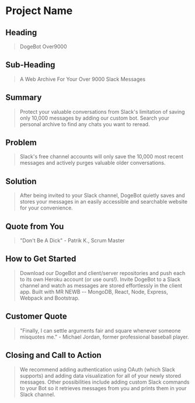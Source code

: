 # Project Name #

<!--
> This material was originally posted [here](http://www.quora.com/What-is-Amazons-approach-to-product-development-and-product-management). It is reproduced here for posterities sake.

There is an approach called "working backwards" that is widely used at Amazon. They work backwards from the customer, rather than starting with an idea for a product and trying to bolt customers onto it. While working backwards can be applied to any specific product decision, using this approach is especially important when developing new products or features.

For new initiatives a product manager typically starts by writing an internal press release announcing the finished product. The target audience for the press release is the new/updated product's customers, which can be retail customers or internal users of a tool or technology. Internal press releases are centered around the customer problem, how current solutions (internal or external) fail, and how the new product will blow away existing solutions.

If the benefits listed don't sound very interesting or exciting to customers, then perhaps they're not (and shouldn't be built). Instead, the product manager should keep iterating on the press release until they've come up with benefits that actually sound like benefits. Iterating on a press release is a lot less expensive than iterating on the product itself (and quicker!).

If the press release is more than a page and a half, it is probably too long. Keep it simple. 3-4 sentences for most paragraphs. Cut out the fat. Don't make it into a spec. You can accompany the press release with a FAQ that answers all of the other business or execution questions so the press release can stay focused on what the customer gets. My rule of thumb is that if the press release is hard to write, then the product is probably going to suck. Keep working at it until the outline for each paragraph flows.

Oh, and I also like to write press-releases in what I call "Oprah-speak" for mainstream consumer products. Imagine you're sitting on Oprah's couch and have just explained the product to her, and then you listen as she explains it to her audience. That's "Oprah-speak", not "Geek-speak".

Once the project moves into development, the press release can be used as a touchstone; a guiding light. The product team can ask themselves, "Are we building what is in the press release?" If they find they're spending time building things that aren't in the press release (overbuilding), they need to ask themselves why. This keeps product development focused on achieving the customer benefits and not building extraneous stuff that takes longer to build, takes resources to maintain, and doesn't provide real customer benefit (at least not enough to warrant inclusion in the press release).
 -->

## Heading ##
  > DogeBot Over9000

## Sub-Heading ##
  > A Web Archive For Your Over 9000 Slack Messages

## Summary ##
  > Protect your valuable conversations from Slack's limitation of saving only 10,000 messages by adding our custom bot. Search your personal archive to find any chats you want to reread.

## Problem ##
  > Slack's free channel accounts will only save the 10,000 most recent messages and actively purges valuable older conversations.

## Solution ##
  > After being invited to your Slack channel, DogeBot quietly saves and stores your messages in an easily accessible and searchable website for your convenience.

## Quote from You ##
  > "Don't Be A Dick" - Patrik K., Scrum Master

## How to Get Started ##
  > Download our DogeBot and client/server repositories and push each to its own Heroku account (or use ours!). Invite DogeBot to a Slack channel and watch as messages are stored effortlessly in the client app. Built with MR NEWB -- MongoDB, React, Node, Express, Webpack and Bootstrap.

## Customer Quote ##
  > "Finally, I can settle arguments fair and square whenever someone misquotes me." - Michael Jordan, former professional baseball player.

## Closing and Call to Action ##
  > We recommend adding authentication using OAuth (which Slack supports) and adding data visualization for all of your newly stored messages. Other possibilities include adding custom Slack commands to your Bot so it retrieves messages from you and prints them in your Slack channel.
